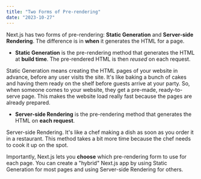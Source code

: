```yaml
---
title: "Two Forms of Pre-rendering"
date: "2023-10-27"
---
```


Next.js has two forms of pre-rendering: **Static Generation** and **Server-side Rendering**. The difference is in **when** it generates the HTML for a page.

- **Static Generation** is the pre-rendering method that generates the HTML at **build time**. The pre-rendered HTML is then _reused_ on each request.

Static Generation means creating the HTML pages of your website in advance, before any user visits the site. It's like baking a bunch of cakes and having them ready on the shelf before guests arrive at your party. So, when someone comes to your website, they get a pre-made, ready-to-serve page. This makes the website load really fast because the pages are already prepared.

- **Server-side Rendering** is the pre-rendering method that generates the HTML on **each request**.

Server-side Rendering. It's like a chef making a dish as soon as you order it in a restaurant. This method takes a bit more time because the chef needs to cook it up on the spot.

Importantly, Next.js lets you **choose** which pre-rendering form to use for each page. You can create a "hybrid" Next.js app by using Static Generation for most pages and using Server-side Rendering for others.
